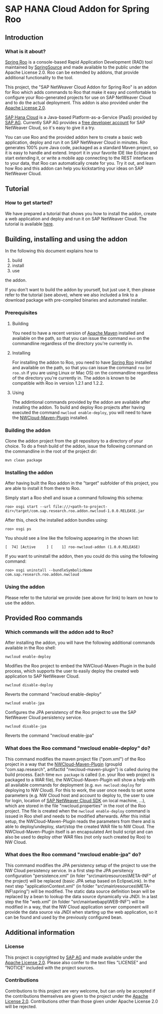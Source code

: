 SAP HANA Cloud Addon for Spring Roo
========================================

Introduction
------------

### What is it about? ###

[Spring Roo](http://www.springsource.org/spring-roo) is a console-based Rapid Application Development (RAD) tool maintained by [SpringSource](http://www.springsource.org/) and made available to the public under the Apache License 2.0. Roo can be extended by addons, that provide additional functionality to the tool.

This project, the "SAP NetWeaver Cloud Addon for Spring Roo" is an addon for Roo which adds commands to Roo that make it easy and comfortable to configure your Roo-generated projects for use on SAP NetWeaver Cloud and to do the actual deployment. This addon is also provided under the [Apache License 2.0](http://www.apache.org/licenses/LICENSE-2.0.html).

[SAP Hana Cloud](http://scn.sap.com/community/developer-center/cloud-platform) is a Java-based Platform-as-a-Service (PaaS) provided by [SAP AG](http://www.sap.com/). Currently SAP AG provides a [free developer account](http://scn.sap.com/docs/DOC-28197) for SAP NetWeaver Cloud, so it's easy to give it a try.

You can use Roo and the provided addon here to create a basic web application, deploy and run it on SAP NetWeaver Cloud in minutes. Roo generates 100% pure Java code, packaged as a standard Maven project, so it is easy to handle and extend. Import it in your favorite IDE like Eclipse and start extending it, or write a mobile app connecting to the REST interfaces to your data, that Roo can automatically create for you. Try it out, and learn how Roo and this addon can help you kickstarting your ideas on SAP NetWeaver Cloud.


Tutorial
--------

### How to get started? ###

We have prepared a tutorial that shows you how to install the addon, create a web application and deploy and run it on SAP NetWeaver Cloud. The tutorial is available [here](http://sap.github.com/cloud-roo-addon/tutorial.html).


Building, installing and using the addon
----------------------------------------

In the following this document explains how to

1. build
2. install
3. use

the addon.

If you don't want to build the addon by yourself, but just use it, then please refer to the tutorial (see above), where we also included a link to a download package with pre-compiled binaries and automated installer.


### Prerequisites ###

1. Building

	You need to have a recent version of [Apache Maven](http://maven.apache.org/) installed and available on the path, so that you can issue the command `mvn` on the commandline regardless of the directory you're currently in.

2. Installing

	For installing the addon to Roo, you need to have [Spring Roo](http://www.springsource.org/spring-roo) installed and available on the path, so that you can issue the command `roo` (or `roo.sh` if you are using Linux or Mac OS) on the commandline regardless of the directory you're currently in. The addon is known to be compatible with Roo in version 1.2.1 and 1.2.2.

3. Using

	The addintional commands provided by the addon are available after installing the addon. To build and deploy Roo projects after having executed the command `nwcloud enable-deploy`, you will need to have the [NWCloud-Maven-Plugin](https://github.com/sap/cloud-maven-plugin) installed.


### Building the addon ###

Clone the addon project from the git repository to a directory of your choice. To do a fresh build of the addon, issue the following command on the commandline in the root of the project dir:

	mvn clean package


### Installing the addon ###

After having built the Roo addon in the "target" subfolder of this project, you are able to install it from there to Roo.

Simply start a Roo shell and issue a command following this schema:

	roo> osgi start --url file:///<path-to-project-dir>/target/com.sap.research.roo.addon.nwcloud-1.0.0.RELEASE.jar

After this, check the installed addon bundles using:

	roo> osgi ps

You should see a line like the following appearing in the shown list:

	[  74] [Active     ] [    1] roo-nwcloud-addon (1.0.0.RELEASE)

If you want to uninstall the addon, then you could do this using the following command:

	roo> osgi uninstall --bundleSymbolicName com.sap.research.roo.addon.nwcloud


### Using the addon ###

Please refer to the tutorial we provide (see above for link) to learn on how to use the addon.


Provided Roo commands
---------------------

### Which commands will the addon add to Roo? ###

After installing the addon, you will have the following additional commands available in the Roo shell:

	nwcloud enable-deploy

Modifies the Roo project to embed the NWCloud-Maven-Plugin in the build process, which supports the user to easily deploy the created web application to SAP NetWeaver Cloud.

 	nwcloud disable-deploy

Reverts the command "nwcloud enable-deploy"

	nwcloud enable-jpa

Configures the JPA persistency of the Roo project to use the SAP NetWeaver Cloud persistency service.

	nwcloud disable-jpa

Reverts the command "nwcloud enable-jpa"


### What does the Roo command "nwcloud enable-deploy" do? ###

This command modifies the maven project file ("pom.xml") of the Roo project in a way that the [NWCloud-Maven-Plugin](https://github.com/sapnwcloudlabs/nwcloud-maven-plugin) (groupId "com.sap.research", artifactId "nwcloud-maven-plugin") is called during the build process. Each time `mvn package` is called (i.e. your Roo web project is packaged to a WAR file), the NWCloud-Maven-Plugin will show a help with all available commands for deployment (e.g. `mvn nwcloud:deploy` for deploying to NW Cloud). For this to work, the user once needs to set some parameters (e.g. NW Cloud host and account to deploy to, the user to use for login, location of [SAP NetWeaver Cloud SDK](https://tools.netweaver.ondemand.com/) on local machine, ...), which are stored in the file "nwcloud.properties" in the root of the Roo project. The file is created when the `nwcloud enable-deploy` command is issued in Roo shell and needs to be modified afterwards. After this initial setup, the NWCloud-Maven-Plugin reads the parameters from there and is able to deploy/undeploy, start/stop the created WAR file to NW Cloud. The NWCloud-Maven-Plugin itself is an encapsulated Ant build script and can also be used to deploy other WAR files (not only such created by Roo) to NW Cloud.


### What does the Roo command "nwcloud enable-jpa" do? ###

This command modifies the JPA persistency setup of the project to use the NW Cloud persistency service. In a first step the JPA persitency configuration "persistence.xml" (in foler "src\main\resources\META-INF" of the project) will be replaced (basic JPA setup based on EclipseLink). In the next step "applicationContext.xml" (in folder "src\main\resources\META-INF\spring") will be modified. The static data source definition bean will be replaced by a bean to lookup the data source dynamically via JNDI. In a last step the file "web.xml" (in folder "src\main\webapp\WEB-INF") will be modified in a way, that the NW Cloud application server component will provide the data source via JNDI when starting up the web application, so it can be found and used by the previously configured bean.


Additional information
----------------------

### License ###

This project is copyrighted by [SAP AG](http://www.sap.com/) and made available under the [Apache License 2.0](http://www.apache.org/licenses/LICENSE-2.0.html). Please also confer to the text files "LICENSE" and "NOTICE" included with the project sources.


### Contributions ###

Contributions to this project are very welcome, but can only be accepted if the contributions themselves are given to the project under the [Apache License 2.0](http://www.apache.org/licenses/LICENSE-2.0.html). Contributions other than those given under Apache License 2.0 will be rejected.
